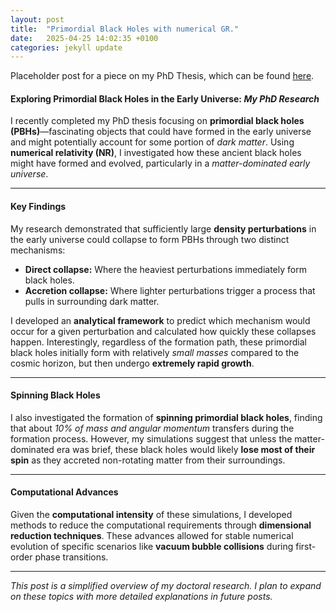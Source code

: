 ```yaml
---
layout: post
title:  "Primordial Black Holes with numerical GR."
date:   2025-04-25 14:02:35 +0100
categories: jekyll update
---
```


Placeholder post for a piece on my PhD Thesis, which can be found [here][thesis_url].

#### **Exploring Primordial Black Holes in the Early Universe: _My PhD Research_**

I recently completed my PhD thesis focusing on **primordial black holes (PBHs)**—fascinating objects that could have formed in the early universe and might potentially account for some portion of _dark matter_. Using **numerical relativity (NR)**, I investigated how these ancient black holes might have formed and evolved, particularly in a _matter-dominated early universe_.

---

#### **Key Findings**

My research demonstrated that sufficiently large **density perturbations** in the early universe could collapse to form PBHs through two distinct mechanisms:

- **Direct collapse:** Where the heaviest perturbations immediately form black holes.
- **Accretion collapse:** Where lighter perturbations trigger a process that pulls in surrounding dark matter.

I developed an **analytical framework** to predict which mechanism would occur for a given perturbation and calculated how quickly these collapses happen. Interestingly, regardless of the formation path, these primordial black holes initially form with relatively _small masses_ compared to the cosmic horizon, but then undergo **extremely rapid growth**.

---

#### **Spinning Black Holes**

I also investigated the formation of **spinning primordial black holes**, finding that about _10% of mass and angular momentum_ transfers during the formation process. However, my simulations suggest that unless the matter-dominated era was brief, these black holes would likely **lose most of their spin** as they accreted non-rotating matter from their surroundings.

---

#### **Computational Advances**

Given the **computational intensity** of these simulations, I developed methods to reduce the computational requirements through **dimensional reduction techniques**. These advances allowed for stable numerical evolution of specific scenarios like **vacuum bubble collisions** during first-order phase transitions.

---

_This post is a simplified overview of my doctoral research. I plan to expand on these topics with more detailed explanations in future posts._


[thesis_url]: https://kclpure.kcl.ac.uk/portal/en/studentTheses/primordial-black-hole-formation-processes-with-full-numerical-rel